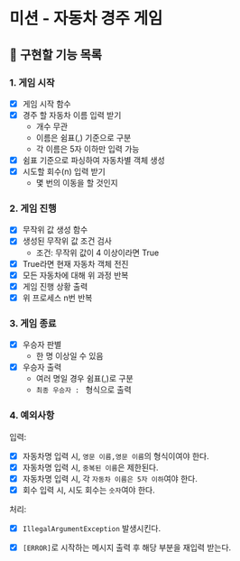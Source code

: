 # 미션 - 자동차 경주 게임

## :wrench: 구현할 기능 목록

### 1. 게임 시작
- [x] 게임 시작 함수
- [x] 경주 할 자동차 이름 입력 받기
    - 개수 무관
    - 이름은 쉼표(,) 기준으로 구분
    - 각 이름은 5자 이하만 입력 가능
- [x] 쉼표 기준으로 파싱하여 자동차별 객체 생성
- [x] 시도할 회수(n) 입력 받기
    - 몇 번의 이동을 할 것인지

### 2. 게임 진행
- [x] 무작위 값 생성 함수
- [x] 생성된 무작위 값 조건 검사
    - 조건: 무작위 값이 4 이상이라면 True
- [x] True라면 현재 자동차 객체 전진
- [x] 모든 자동차에 대해 위 과정 반복
- [x] 게임 진행 상황 출력
- [x] 위 프로세스 n번 반복

### 3. 게임 종료
- [x] 우승자 판별
    - 한 명 이상일 수 있음
- [x] 우승자 출력
    - 여러 명일 경우 쉼표(,)로 구분
    - `최종 우승자 : ` 형식으로 출력

### 4. 예외사항
입력:
- [x] 자동차명 입력 시, `영문 이름,영문 이름`의 형식이여야 한다.
- [x] 자동차명 입력 시, `중복된 이름`은 제한된다.
- [x] 자동차명 입력 시, 각 `자동차 이름은 5자 이하`여야 한다.
- [x] 회수 입력 시, 시도 회수는 `숫자`여야 한다.

처리:
- [x] `IllegalArgumentException` 발생시킨다.
- [x] `[ERROR]`로 시작하는 메시지 출력 후 해당 부분을 재입력 받는다.
 